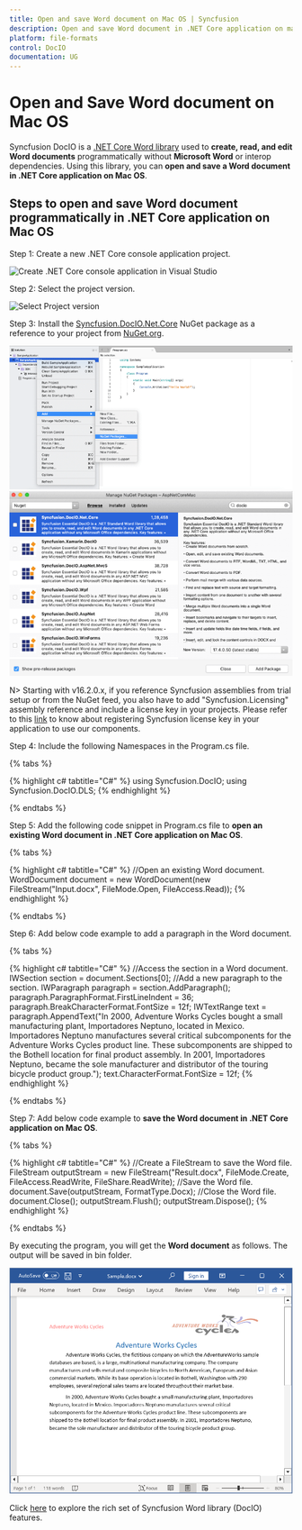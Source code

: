 ```yaml
---
title: Open and save Word document on Mac OS | Syncfusion
description: Open and save Word document in .NET Core application on macOS using Syncfusion .NET Core Word (DocIO) library.
platform: file-formats
control: DocIO
documentation: UG
---
```


# Open and Save Word document on Mac OS

Syncfusion DocIO is a [.NET Core Word library](https://www.syncfusion.com/document-processing/word-framework/net-core/word-library) used to **create, read, and edit Word documents** programmatically without **Microsoft Word** or interop dependencies. Using this library, you can **open and save a Word document in .NET Core application on Mac OS**.

## Steps to open and save Word document programmatically in .NET Core application on Mac OS

Step 1: Create a new .NET Core console application project.

![Create .NET Core console application in Visual Studio](Mac-images/CreateProject.png)

Step 2: Select the project version.

![Select Project version](Mac-images/selectprojectverion.png)

Step 3: Install the [Syncfusion.DocIO.Net.Core](https://www.nuget.org/packages/Syncfusion.DocIO.Net.Core) NuGet package as a reference to your project from [NuGet.org](https://www.nuget.org/).

![Install Syncfusion.DocIO.Net.Core NuGet package](Mac-images/Install_Nuget1.png)
![Install Syncfusion.DocIO.Net.Core NuGet package](Mac-images/Install_Nuget.png)

N> Starting with v16.2.0.x, if you reference Syncfusion assemblies from trial setup or from the NuGet feed, you also have to add "Syncfusion.Licensing" assembly reference and include a license key in your projects. Please refer to this [link](https://help.syncfusion.com/common/essential-studio/licensing/overview) to know about registering Syncfusion license key in your application to use our components.

Step 4: Include the following Namespaces in the Program.cs file.

{% tabs %}

{% highlight c# tabtitle="C#" %}
using Syncfusion.DocIO;
using Syncfusion.DocIO.DLS;
{% endhighlight %}

{% endtabs %}

Step 5: Add the following code snippet in Program.cs file to **open an existing Word document in .NET Core application on Mac OS**.

{% tabs %}

{% highlight c# tabtitle="C#" %}
//Open an existing Word document.
WordDocument document = new WordDocument(new FileStream("Input.docx", FileMode.Open, FileAccess.Read));
{% endhighlight %}

{% endtabs %}

Step 6: Add below code example to add a paragraph in the Word document.

{% tabs %}

{% highlight c# tabtitle="C#" %}
//Access the section in a Word document.
IWSection section = document.Sections[0];
//Add a new paragraph to the section.
IWParagraph paragraph = section.AddParagraph();
paragraph.ParagraphFormat.FirstLineIndent = 36;
paragraph.BreakCharacterFormat.FontSize = 12f;
IWTextRange text = paragraph.AppendText("In 2000, Adventure Works Cycles bought a small manufacturing plant, Importadores Neptuno, located in Mexico. Importadores Neptuno manufactures several critical subcomponents for the Adventure Works Cycles product line. These subcomponents are shipped to the Bothell location for final product assembly. In 2001, Importadores Neptuno, became the sole manufacturer and distributor of the touring bicycle product group.");
text.CharacterFormat.FontSize = 12f;
{% endhighlight %}

{% endtabs %}

Step 7: Add below code example to **save the Word document in .NET Core application on Mac OS**.

{% tabs %}

{% highlight c# tabtitle="C#" %}
//Create a FileStream to save the Word file.
FileStream outputStream = new FileStream("Result.docx", FileMode.Create, FileAccess.ReadWrite, FileShare.ReadWrite);
//Save the Word file.
document.Save(outputStream, FormatType.Docx);
//Close the Word file.
document.Close();
outputStream.Flush();
outputStream.Dispose();
{% endhighlight %}

{% endtabs %}

By executing the program, you will get the **Word document** as follows. The output will be saved in bin folder.

![.Net Core open and save output Word document](Mac-images/OpenAndSaveOutput.png)

Click [here](https://www.syncfusion.com/document-processing/word-framework/net-core) to explore the rich set of Syncfusion Word library (DocIO) features. 